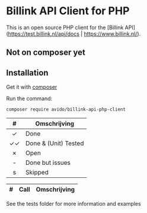 # Billink API Client for PHP

This is an open source PHP client for the [Billink API] (https://test.billink.nl/api/docs | https://www.billink.nl/).

## Not on composer yet

## Installation
Get it with [composer](https://getcomposer.org)

Run the command:
```
composer require avido/billink-api-php-client
```

| # | Omschrijving |
|:---:|---|
|✓|Done|
|✓✓|Done & (Unit) Tested|
|✗|Open|
|-|Done but issues|
|s|Skipped



| # | Call | Omschrijving |
|:---:|---|---|

See the tests folder for more information and examples
